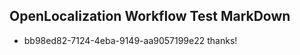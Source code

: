 ## OpenLocalization Workflow Test MarkDown
* bb98ed82-7124-4eba-9149-aa9057199e22 thanks!

<!--HONumber=Aug16_HO3-->


